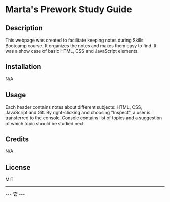 # Marta's Prework Study Guide

## Description

This webpage was created to facilitate keeping notes during Skills Bootcamp course. It organizes the notes and makes them easy to find. It was a show case of basic HTML, CSS and JavaScript elements.

## Installation

N/A

## Usage

Each header contains notes about different subjects: HTML, CSS, JavaScript and Git. By right-clicking and choosing "Inspect", a user is transferred to the console. Console contains list of topics and a suggestion of which topic should be studied next.

## Credits

N/A

## License

MIT

---

---  🏆  ---
